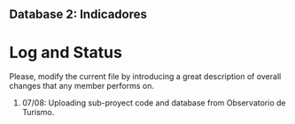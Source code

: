 ## Database 2: Indicadores
# Log and Status

Please, modify the current file by introducing a great description of overall changes that any member performs on.

1. 07/08: Uploading sub-proyect code and database from Observatorio de Turismo.

